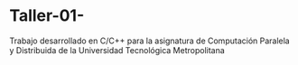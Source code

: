 # Taller-01-
Trabajo desarrollado en C/C++ para la asignatura de Computación Paralela y Distribuida de la Universidad Tecnológica Metropolitana 
